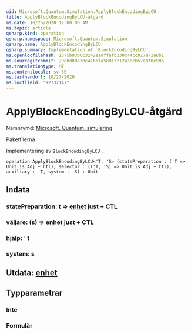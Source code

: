 ```yaml
---
uid: Microsoft.Quantum.Simulation.ApplyBlockEncodingByLCU
title: ApplyBlockEncodingByLCU-åtgärd
ms.date: 10/26/2020 12:00:00 AM
ms.topic: article
qsharp.kind: operation
qsharp.namespace: Microsoft.Quantum.Simulation
qsharp.name: ApplyBlockEncodingByLCU
qsharp.summary: Implementation of `BlockEncodingByLCU`.
ms.openlocfilehash: 1575b93b6c3242e1dffafb330c44cc017a72a8b1
ms.sourcegitcommit: 29e0d88a30e4166fa580132124b0eb57e1f0e986
ms.translationtype: MT
ms.contentlocale: sv-SE
ms.lasthandoff: 10/27/2020
ms.locfileid: "92732147"
---
```

# <a name="applyblockencodingbylcu-operation"></a>ApplyBlockEncodingByLCU-åtgärd

Namnrymd: [Microsoft. Quantum. simulering](xref:Microsoft.Quantum.Simulation)

Paketfilerna [](https://nuget.org/packages/)


Implementering av `BlockEncodingByLCU` .

```qsharp
operation ApplyBlockEncodingByLCU<'T, 'S> (statePreparation : ('T => Unit is Adj + Ctl), selector : (('T, 'S) => Unit is Adj + Ctl), auxiliary : 'T, system : 'S) : Unit
```


## <a name="input"></a>Indata

### <a name="statepreparation--t--unit-adj--ctl"></a>statePreparation: t => [enhet](xref:microsoft.quantum.lang-ref.unit) just + CTL




### <a name="selector--ts--unit-adj--ctl"></a>väljare: (s) => [enhet](xref:microsoft.quantum.lang-ref.unit) just + CTL




### <a name="auxiliary--t"></a>hjälp: ' t




### <a name="system--s"></a>system: s





## <a name="output--unit"></a>Utdata: [enhet](xref:microsoft.quantum.lang-ref.unit)



## <a name="type-parameters"></a>Typparametrar

### <a name="t"></a>Inte


### <a name="s"></a>Formulär

